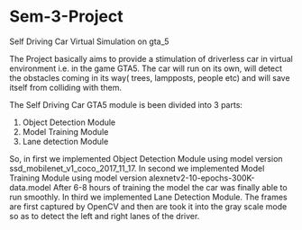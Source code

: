 # Sem-3-Project
Self Driving Car Virtual Simulation on gta_5

The Project basically aims to provide a stimulation of driverless car in virtual environment i.e. in the game GTA5. The car will run on its own, will detect the obstacles coming in its way( trees, lampposts, people etc) and will save itself from colliding with them.


The Self Driving Car GTA5 module is been divided into 3 parts: 
1. Object Detection Module 
2. Model Training Module 
3. Lane detection Module 

So, in first we implemented Object Detection Module using model version ssd_mobilenet_v1_coco_2017_11_17.
In second we implemented Model Training Module using model version alexnetv2-10-epochs-300K-data.model After 6-8 hours of training the model the car was finally able to run smoothly.
In third we implemented Lane Detection Module. The frames are first captured by OpenCV and then are took it into the gray scale mode so as to detect the left and right lanes of the driver. 

